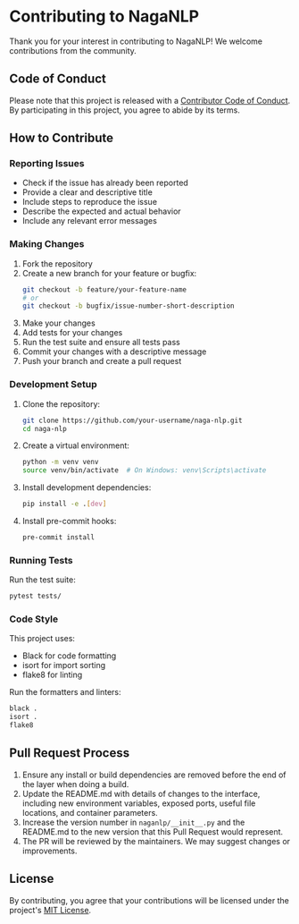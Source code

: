 # Contributing to NagaNLP

Thank you for your interest in contributing to NagaNLP! We welcome contributions from the community.

## Code of Conduct

Please note that this project is released with a [Contributor Code of Conduct](CODE_OF_CONDUCT.md). By participating in this project, you agree to abide by its terms.

## How to Contribute

### Reporting Issues
- Check if the issue has already been reported
- Provide a clear and descriptive title
- Include steps to reproduce the issue
- Describe the expected and actual behavior
- Include any relevant error messages

### Making Changes
1. Fork the repository
2. Create a new branch for your feature or bugfix:
   ```bash
   git checkout -b feature/your-feature-name
   # or
   git checkout -b bugfix/issue-number-short-description
   ```
3. Make your changes
4. Add tests for your changes
5. Run the test suite and ensure all tests pass
6. Commit your changes with a descriptive message
7. Push your branch and create a pull request

### Development Setup

1. Clone the repository:
   ```bash
   git clone https://github.com/your-username/naga-nlp.git
   cd naga-nlp
   ```

2. Create a virtual environment:
   ```bash
   python -m venv venv
   source venv/bin/activate  # On Windows: venv\Scripts\activate
   ```

3. Install development dependencies:
   ```bash
   pip install -e .[dev]
   ```

4. Install pre-commit hooks:
   ```bash
   pre-commit install
   ```

### Running Tests

Run the test suite:
```bash
pytest tests/
```

### Code Style

This project uses:
- Black for code formatting
- isort for import sorting
- flake8 for linting

Run the formatters and linters:
```bash
black .
isort .
flake8
```

## Pull Request Process

1. Ensure any install or build dependencies are removed before the end of the layer when doing a build.
2. Update the README.md with details of changes to the interface, including new environment variables, exposed ports, useful file locations, and container parameters.
3. Increase the version number in `naganlp/__init__.py` and the README.md to the new version that this Pull Request would represent.
4. The PR will be reviewed by the maintainers. We may suggest changes or improvements.

## License

By contributing, you agree that your contributions will be licensed under the project's [MIT License](LICENSE).
